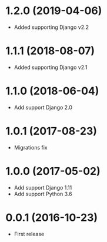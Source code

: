 1.2.0 (2019-04-06)
==================
  * Added supporting Django v2.2


1.1.1 (2018-08-07)
==================
  * Added supporting Django v2.1
  

1.1.0 (2018-06-04)
==================
  * Add support Django 2.0


1.0.1 (2017-08-23)
==================
  * Migrations fix


1.0.0 (2017-05-02)
==================
  * Add support Django 1.11
  * Add support Python 3.6


0.0.1 (2016-10-23)
==================
  * First release
